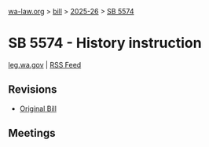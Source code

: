 [wa-law.org](/) > [bill](/bill/) > [2025-26](/bill/2025-26/) > [SB 5574](/bill/2025-26/sb/5574/)

# SB 5574 - History instruction
[leg.wa.gov](https://app.leg.wa.gov/billsummary?BillNumber=5574&Year=2025&Initiative=false) | [RSS Feed](./rss.xml)

## Revisions
* [Original Bill](1/)

## Meetings